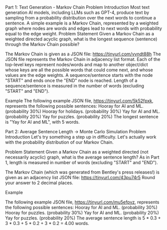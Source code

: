 Part 1: Text Generation - Markov Chain Problem
Introduction
Most text generation AI models, including LLMs such as GPT-4, produce text by sampling from a probability distribution over the next words to continue a sentence. A simple example is a Markov Chain, represented by a weighted graph where nodes are words and edges lead to next words with probability equal to the edge weight. 
Problem Statement
Given a Markov Chain as a weighted directed acyclic graph, what is the longest sequence (sentence) through the Markov Chain possible? 

The Markov Chain is given as a JSON file: https://tinyurl.com/vvndt88h
The JSON file represents the Markov Chain in adjacency list format. Each of the top-level keys represent nodes/words and map to another object/dict whose keys are all the possible words that could come next, and whose values are the edge weights.
A sequence/sentence starts with the node "START" and ends once the "END" node is reached.
Length of a sequence/sentence is measured in the number of words (excluding "START" and "END").

Example
The following example JSON file, https://tinyurl.com/5k52fpxk,  represents the following possible sentences:
Hooray for AI and ML. (probability 30%)
Hooray for holidays. (probability 30%)
Yay for AI and ML. (probability 20%)
Yay for puzzles. (probability 20%)
The longest sentence is "Yay for AI and ML", with 5 words.

Part 2: Average Sentence Length -> Monte Carlo Simulation Problem
Introduction
Let's try something a step up in difficulty. Let's actually work with the probability distribution of our Markov Chain.

Problem Statement
Given a Markov Chain as a weighted directed (not necessarily acyclic) graph, what is the average sentence length? As in Part 1, length is measured in number of words (excluding "START" and "END").

The Markov Chain (which was generated from Bentley's press releases!) is given as an adjacency list JSON file: https://tinyurl.com/43pu74r5 
Round your answer to 2 decimal places.

Example

The following example JSON file, https://tinyurl.com/mu5efpvz,  represents the following possible sentences:
Hooray for AI and ML. (probability 30%)
Hooray for puzzles. (probability 30%)
Yay for AI and ML. (probability 20%)
Yay for puzzles. (probability 20%)
The average sentence length is 5 * 0.3 + 3 * 0.3 + 5 * 0.2 + 3 * 0.2 = 4.00 words.

